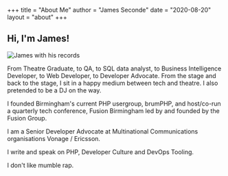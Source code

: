 +++
title = "About Me"
author = "James Seconde"
date = "2020-08-20"
layout = "about"
+++

## Hi, I'm James!

![James with his records](/img/jimrecords.jpg)

From Theatre Graduate, to QA, to SQL data analyst, to Business Intelligence Developer, to Web Developer, to Developer Advocate. From the stage and back to the stage, I sit in a happy medium between tech and theatre. I also pretended to be a DJ on the way.

I founded Birmingham's current PHP usergroup, brumPHP, and host/co-run a quarterly tech conference, Fusion Birmingham led by and founded by the Fusion Group.

I am a Senior Developer Advocate at Multinational Communications organisations Vonage / Ericsson.

I write and speak on PHP, Developer Culture and DevOps Tooling.

I don't like mumble rap.